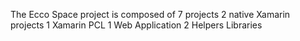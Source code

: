 The Ecco Space project is composed of 7 projects
2 native Xamarin projects
1 Xamarin PCL
1 Web Application
2 Helpers Libraries
